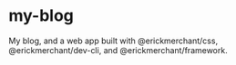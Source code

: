 # my-blog

My blog, and a web app built with @erickmerchant/css, @erickmerchant/dev-cli, and @erickmerchant/framework.
